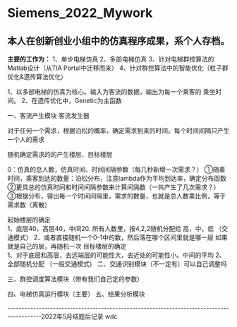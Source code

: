 # Siemens_2022_Mywork
## 本人在创新创业小组中的仿真程序成果，系个人存档。

**主要的工作为：**
1、单步电梯仿真
2、多部电梯仿真
3、针对电梯群控算法的Matlab设计（从TIA Portal中迁移而来）
4、针对群控算法中的智能优化（粒子群优化&遗传算法优化）

1、以多部电梯的仿真为核心。输入为客流的数据，输出为每一个乘客的
乘坐时间。
2、在遗传优化中，Genetic为主函数


一、客流产生模块 客流发生器  

对于任何一个需求，根据泊松的概率，确定需求到来的时间。每个时间间隔只产生一个人的需求

随机确定需求的的产生楼层、目标楼层

0：仿真的总人数，仿真时间、时间间隔参数（每几秒新增一次需求？）
①随着时间，乘客到达的数量：泊松分布，注意lambda作为平均到达率，确定分布函数
②更具总的仿真时间和时间间隔参数来计算间隔数（一共产生了几次需求？）
③根据分布，得出每一个时间间隔里，需求的数量，也就是总人数乘比例，等于需求数（离散）

起始楼层的确定  
1、底层40，高层40，中间20. 所有人数里，按4,2,2随机分配给 高，中，低 （交通模式）
2、或者直接随机一个0-1中的数，然后落在哪个区间里就是哪一层 如果就是自己的层，再随机一次
目标楼层的确定  
1、对于底层和高层，去远端层的可能性大，去近处的可能性小。中间的平均
2、全部随机分配 （一般交通模式）
二、交通识别模块（不一定有）可以自己调整吗

三、群控调度算法模块（带有我们自己定的参数）

四、电梯仿真运行模块（主要）
五、结果分析模块

------------------------------------------------------------------------------------------2022年5月结题后记录 wdc


